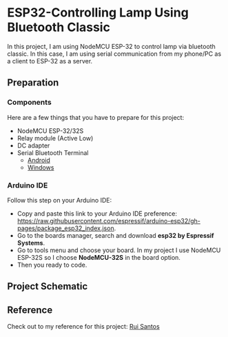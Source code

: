 # ESP32-Controlling Lamp Using Bluetooth Classic
In this project, I am using NodeMCU ESP-32 to control lamp via bluetooth classic. In this case, I am using serial communication from my phone/PC as a client to ESP-32 as a server.

## Preparation
### Components
Here are a few things that you have to prepare for this project:
* NodeMCU ESP-32/32S
* Relay module (Active Low)
* DC adapter
* Serial Bluetooth Terminal
  * [Android](https://play.google.com/store/apps/details?id=de.kai_morich.serial_bluetooth_terminal&hl=en&gl=US)
  * [Windows](https://www.microsoft.com/en-us/p/bluetooth-serial-terminal/9wzdncrdfst8?activetab=pivot:overviewtab)

### Arduino IDE
Follow this step on your Arduino IDE:
* Copy and paste this link to your Arduino IDE preference: https://raw.githubusercontent.com/espressif/arduino-esp32/gh-pages/package_esp32_index.json.
* Go to the boards manager, search and download **esp32 by Espressif Systems**.
* Go to tools menu and choose your board. In my project I use NodeMCU ESP-32S so I choose **NodeMCU-32S** in the board option.
* Then you ready to code.

## Project Schematic

## Reference
Check out to my reference for this project:
[Rui Santos](https://www.youtube.com/watch?v=RStncO3zb8g)
